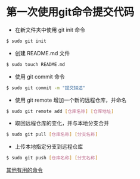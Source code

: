 # 第一次使用git命令提交代码
*  在新文件夹中使用 git init 命令

```sh
$ sudo git init
```
*  创建 README.md 文件

```sh
$ sudo touch README.md
```
*  使用 git commit 命令

```sh
$ sudo git commit -m "提交描述"
```
*  使用 git remote 增加一个新的远程仓库，并命名

```sh
$ sudo git remote add [仓库名称] [仓库地址]
```
*  取回远程仓库的变化，并与本地分支合并

```sh
$ sudo git pull [仓库名称] [分支名称]
```
* 上传本地指定分支到远程仓库

```sh
$ sudo git push [仓库名称] [分支名称]
```


[其他有用的命令](http://www.ruanyifeng.com/blog/2015/12/git-cheat-sheet.html)
